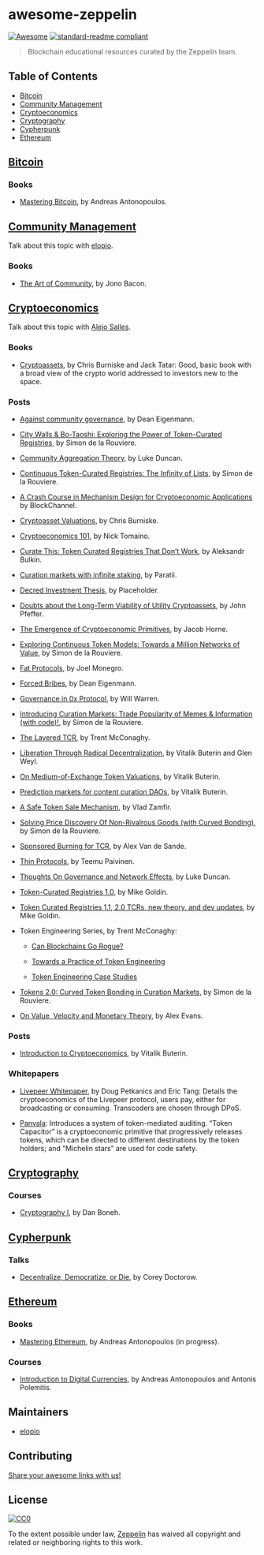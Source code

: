 # awesome-zeppelin

[![Awesome](https://awesome.re/badge.svg)](https://awesome.re)
[![standard-readme compliant](https://img.shields.io/badge/readme%20style-standard-brightgreen.svg)](https://github.com/RichardLitt/standard-readme)

> Blockchain educational resources curated by the Zeppelin team.

## Table of Contents

* [Bitcoin](#bitcoin)
* [Community Management](#community-management)
* [Cryptoeconomics](#cryptoeconomics)
* [Cryptography](#cryptography)
* [Cypherpunk](#cypherpunk)
* [Ethereum](#ethereum)

## [Bitcoin](https://en.wikipedia.org/wiki/Bitcoin)

### Books

* [Mastering Bitcoin](https://github.com/bitcoinbook/bitcoinbook), by Andreas Antonopoulos.

## [Community Management](https://en.wikipedia.org/wiki/Community_Management)

Talk about this topic with [elopio](https://github.com/elopio).

### Books

* [The Art of Community](http://www.artofcommunityonline.org/), by Jono Bacon.

## [Cryptoeconomics](https://en.wikipedia.org/wiki/Cryptoeconomics)

Talk about this topic with [Alejo Salles](https://github.com/fiiiu).

### Books

* [Cryptoassets](https://www.bitcoinandbeyond.com/), by Chris Burniske and Jack Tatar: Good, basic book with a broad view of the crypto world addressed to investors new to the space.

### Posts

* [Against community governance](https://medium.com/@decanus/against-community-governance-326dc82b27d3), by Dean Eigenmann.

* [City Walls & Bo-Taoshi: Exploring the Power of Token-Curated Registries](https://medium.com/@simondlr/city-walls-bo-taoshi-exploring-the-power-of-token-curated-registries-588f208c17d5), by Simon de la Rouviere.

* [Community Aggregation Theory](https://blog.aragon.org/community-aggregation-theory-973a283c7226/), by Luke Duncan.

* [Continuous Token-Curated Registries: The Infinity of Lists](https://medium.com/@simondlr/continuous-token-curated-registries-the-infinity-of-lists-69024c9eb70d), by Simon de la Rouviere.

* [A Crash Course in Mechanism Design for Cryptoeconomic Applications](https://medium.com/blockchannel/a-crash-course-in-mechanism-design-for-cryptoeconomic-applications-a9f06ab6a976) by BlockChannel.

* [Cryptoasset Valuations](https://medium.com/@cburniske/cryptoasset-valuations-ac83479ffca7), by Chris Burniske.

* [Cryptoeconomics 101](https://thecontrol.co/cryptoeconomics-101-e5c883e9a8ff), by Nick Tomaino.

* [Curate This: Token Curated Registries That Don’t Work](https://blog.coinfund.io/curate-this-token-curated-registries-that-dont-work-d76370b77150), by Aleksandr Bulkin.

* [Curation markets with infinite staking](https://medium.com/paratii/curation-markets-infinite-staking-247e8b72caa3), by Paratii.

* [Decred Investment Thesis](https://www.placeholder.vc/blog/2018/5/12/decred-investment-thesis), by Placeholder.

* [Doubts about the Long-Term Viability of Utility Cryptoassets](https://medium.com/john-pfeffer/doubts-about-the-long-term-viability-of-utility-cryptoassets-db04350b1f55), by John Pfeffer.

* [The Emergence of Cryptoeconomic Primitives](https://blog.coinbase.com/the-emergence-of-cryptoeconomic-primitives-14ef3300cc10), by Jacob Horne.

* [Exploring Continuous Token Models: Towards a Million Networks of Value](https://media.consensys.net/exploring-continuous-token-models-towards-a-million-networks-of-value-fff153175776), by Simon de la Rouviere.

* [Fat Protocols](https://www.usv.com/blog/fat-protocols), by Joel Monegro.

* [Forced Bribes](https://medium.com/the-ethereum-name-service/forced-bribes-88ae18f108e), by Dean Eigenmann.

* [Governance in 0x Protocol](https://blog.0xproject.com/governance-in-0x-protocol-86779ae5809e), by Will Warren.

* [Introducing Curation Markets: Trade Popularity of Memes & Information (with code)!](https://medium.com/@simondlr/introducing-curation-markets-trade-popularity-of-memes-information-with-code-70bf6fed9881), by Simon de la Rouviere.

* [The Layered TCR](https://blog.oceanprotocol.com/the-layered-tcr-56cc5b4cdc45), by Trent McConaghy.

* [Liberation Through Radical Decentralization](https://medium.com/@VitalikButerin/liberation-through-radical-decentralization-22fc4bedc2ac), by Vitalik Buterin and Glen Weyl.

* [On Medium-of-Exchange Token Valuations](https://vitalik.ca/general/2017/10/17/moe.html), by Vitalik Buterin.

* [Prediction markets for content curation DAOs](https://ethresear.ch/t/prediction-markets-for-content-curation-daos/1312), by Vitalik Buterin.

* [A Safe Token Sale Mechanism](https://medium.com/@Vlad_Zamfir/a-safe-token-sale-mechanism-8d73c430ddd1), by Vlad Zamfir.

* [Solving Price Discovery Of Non-Rivalrous Goods (with Curved Bonding)](https://medium.com/@simondlr/solving-price-discovery-of-non-rivalrous-goods-with-curved-bonding-27b2186d55d5), by Simon de la Rouviere.

* [Sponsored Burning for TCR](https://medium.com/@avsa/sponsored-burning-for-tcr-c0ab08eef9d4), by Alex Van de Sande.

* [Thin Protocols](https://blog.zeppelin.solutions/thin-protocols-cc872258379f), by Teemu Paivinen.

* [Thoughts On Governance and Network Effects](https://blog.aragon.org/thoughts-on-governance-and-network-effects-f40fda3e3f98/), by Luke Duncan.

* [Token-Curated Registries 1.0](https://medium.com/@ilovebagels/token-curated-registries-1-0-61a232f8dac7), by Mike Goldin.

* [Token Curated Registries 1.1, 2.0 TCRs, new theory, and dev updates](https://medium.com/@ilovebagels/token-curated-registries-1-1-2-0-tcrs-new-theory-and-dev-updates-34c9f079f33d), by Mike Goldin.

* Token Engineering Series, by Trent McConaghy:

  * [Can Blockchains Go Rogue?](https://blog.oceanprotocol.com/can-blockchains-go-rogue-5134300ce790)

  * [Towards a Practice of Token Engineering](https://blog.oceanprotocol.com/towards-a-practice-of-token-engineering-b02feeeff7ca)

  * [Token Engineering Case Studies](https://blog.oceanprotocol.com/token-engineering-case-studies-b44267e68f4)

* [Tokens 2.0: Curved Token Bonding in Curation Markets](https://medium.com/@simondlr/tokens-2-0-curved-token-bonding-in-curation-markets-1764a2e0bee5), by Simon de la Rouviere.

* [On Value, Velocity and Monetary Theory](https://medium.com/blockchannel/on-value-velocity-and-monetary-theory-a-new-approach-to-cryptoasset-valuations-32c9b22e3b6f), by Alex Evans.

### Posts

* [Introduction to Cryptoeconomics](https://www.youtube.com/watch?v=pKqdjaH1dRo), by Vitalik Buterin.

### Whitepapers

* [Livepeer Whitepaper](https://github.com/livepeer/wiki/blob/master/WHITEPAPER.md), by Doug Petkanics and Eric Tang: Details the cryptoeconomics of the Livepeer protocol, users pay, either for broadcasting or consuming. Transcoders are chosen through DPoS.

* [Panvala](https://www.panvala.com/panvala-whitepaper.pdf): Introduces a system of token-mediated auditing. “Token Capacitor” is a cryptoeconomic primitive that progressively releases tokens, which can be directed to different destinations by the token holders; and “Michelin stars” are used for code safety.

## [Cryptography](https://en.wikipedia.org/wiki/Cryptography)

### Courses

* [Cryptography I](https://www.coursera.org/learn/crypto), by Dan Boneh.

## [Cypherpunk](https://en.wikipedia.org/wiki/Cypherpunk)

### Talks

* [Decentralize, Democratize, or Die](https://youtu.be/JE4yoU6ssi8), by Corey Doctorow.

## [Ethereum](https://en.wikipedia.org/wiki/Ethereum)

### Books

* [Mastering Ethereum](https://github.com/ethereumbook/ethereumbook), by Andreas Antonopoulos (in progress).

### Courses

* [Introduction to Digital Currencies](https://digitalcurrency.unic.ac.cy/free-introductory-mooc/), by Andreas Antonopoulos and Antonis Polemitis.

## Maintainers

* [elopio](https://github.com/elopio)

## Contributing

[Share your awesome links with us!](https://github.com/ZeppelinSolutions/awesome-zeppelin/issues/new)

## License

[![CC0](http://mirrors.creativecommons.org/presskit/buttons/88x31/svg/cc-zero.svg)](https://creativecommons.org/publicdomain/zero/1.0/)

To the extent possible under law, [Zeppelin](https://zeppelin.solutions) has waived all copyright and related or neighboring rights to this work.
